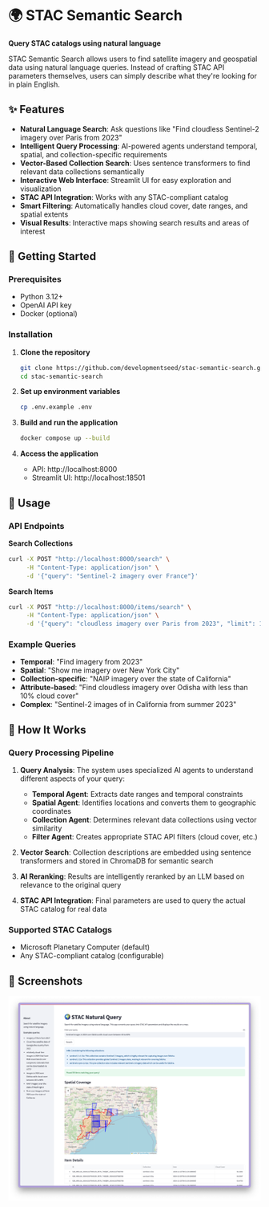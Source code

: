 # 🌍 STAC Semantic Search

**Query STAC catalogs using natural language**

STAC Semantic Search allows users to find satellite imagery and geospatial data using natural language queries. Instead of crafting STAC API parameters themselves, users can simply describe what they're looking for in plain English.

## ✨ Features

- **Natural Language Search**: Ask questions like "Find cloudless Sentinel-2 imagery over Paris from 2023" 
- **Intelligent Query Processing**: AI-powered agents understand temporal, spatial, and collection-specific requirements
- **Vector-Based Collection Search**: Uses sentence transformers to find relevant data collections semantically
- **Interactive Web Interface**: Streamlit UI for easy exploration and visualization
- **STAC API Integration**: Works with any STAC-compliant catalog
- **Smart Filtering**: Automatically handles cloud cover, date ranges, and spatial extents
- **Visual Results**: Interactive maps showing search results and areas of interest


## 🚀 Getting Started

### Prerequisites

- Python 3.12+
- OpenAI API key
- Docker (optional)

### Installation

1. **Clone the repository**
   ```bash
   git clone https://github.com/developmentseed/stac-semantic-search.git
   cd stac-semantic-search
   ```

2. **Set up environment variables**
   ```bash
   cp .env.example .env
   ```

3. **Build and run the application**

   ```bash
   docker compose up --build
   ```

4. **Access the application**

   - API: http://localhost:8000
   - Streamlit UI: http://localhost:18501

## 📖 Usage

### API Endpoints

**Search Collections**
```bash
curl -X POST "http://localhost:8000/search" \
     -H "Content-Type: application/json" \
     -d '{"query": "Sentinel-2 imagery over France"}'
```

**Search Items**
```bash
curl -X POST "http://localhost:8000/items/search" \
     -H "Content-Type: application/json" \
     -d '{"query": "cloudless imagery over Paris from 2023", "limit": 10}'
```

### Example Queries

- **Temporal**: "Find imagery from 2023"
- **Spatial**: "Show me imagery over New York City" 
- **Collection-specific**: "NAIP imagery over the state of California"
- **Attribute-based**: "Find cloudless imagery over Odisha with less than 10% cloud cover"
- **Complex**: "Sentinel-2 images of in California from summer 2023"

## 🧠 How It Works

### Query Processing Pipeline

1. **Query Analysis**: The system uses specialized AI agents to understand different aspects of your query:
   - **Temporal Agent**: Extracts date ranges and temporal constraints
   - **Spatial Agent**: Identifies locations and converts them to geographic coordinates
   - **Collection Agent**: Determines relevant data collections using vector similarity
   - **Filter Agent**: Creates appropriate STAC API filters (cloud cover, etc.)

2. **Vector Search**: Collection descriptions are embedded using sentence transformers and stored in ChromaDB for semantic search

3. **AI Reranking**: Results are intelligently reranked by an LLM based on relevance to the original query

4. **STAC API Integration**: Final parameters are used to query the actual STAC catalog for real data

### Supported STAC Catalogs

- Microsoft Planetary Computer (default)
- Any STAC-compliant catalog (configurable)

## 📸 Screenshots

![Screenshot](./media/screenshot.png)
